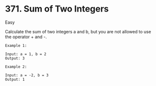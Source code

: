 # 371. Sum of Two Integers
Easy

Calculate the sum of two integers a and b, but you are not allowed to use the operator + and -.

```
Example 1:

Input: a = 1, b = 2
Output: 3

Example 2:

Input: a = -2, b = 3
Output: 1
```